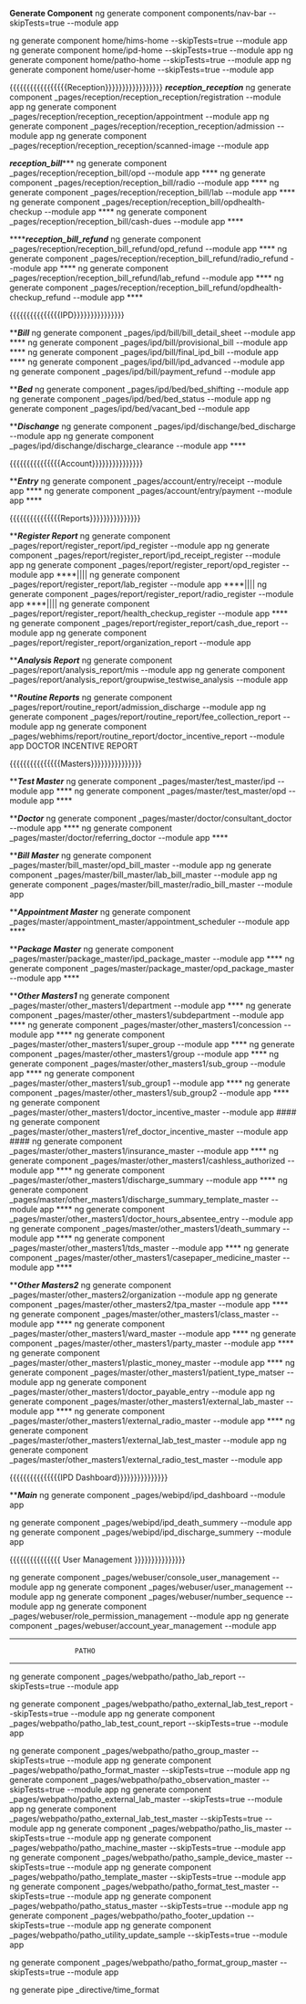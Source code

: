 **Generate Component**
ng generate component components/nav-bar --skipTests=true --module app

ng generate component home/hims-home --skipTests=true --module app
ng generate component home/ipd-home --skipTests=true --module app
ng generate component home/patho-home --skipTests=true --module app
ng generate component home/user-home --skipTests=true --module app

{{{{{{{{{{{{{{{{{Reception}}}}}}}}}}}}}}}}}
*************reception_reception*************
ng generate component _pages/reception/reception_reception/registration --module app
ng generate component _pages/reception/reception_reception/appointment --module app
ng generate component _pages/reception/reception_reception/admission --module app
ng generate component _pages/reception/reception_reception/scanned-image --module app

*************reception_bill****************
ng generate component _pages/reception/reception_bill/opd --module app ****
ng generate component _pages/reception/reception_bill/radio --module app ****
ng generate component _pages/reception/reception_bill/lab --module app ****
ng generate component _pages/reception/reception_bill/opdhealth-checkup --module app ****
ng generate component _pages/reception/reception_bill/cash-dues --module app ****

*****************reception_bill_refund*************
ng generate component _pages/reception/reception_bill_refund/opd_refund --module app ****
ng generate component _pages/reception/reception_bill_refund/radio_refund --module app ****
ng generate component _pages/reception/reception_bill_refund/lab_refund --module app ****
ng generate component _pages/reception/reception_bill_refund/opdhealth-checkup_refund --module app ****



{{{{{{{{{{{{{{{IPD}}}}}}}}}}}}}}}

*******************Bill*****************
ng generate component _pages/ipd/bill/bill_detail_sheet --module app ****
ng generate component _pages/ipd/bill/provisional_bill --module app ****
ng generate component _pages/ipd/bill/final_ipd_bill --module app ****
ng generate component _pages/ipd/bill/ipd_advanced --module app
ng generate component _pages/ipd/bill/payment_refund --module app

*******************Bed*****************
ng generate component _pages/ipd/bed/bed_shifting --module app
ng generate component _pages/ipd/bed/bed_status --module app
ng generate component _pages/ipd/bed/vacant_bed --module app

*******************Dischange*****************
ng generate component _pages/ipd/dischange/bed_discharge --module app
ng generate component _pages/ipd/dischange/discharge_clearance --module app ****


{{{{{{{{{{{{{{{Account}}}}}}}}}}}}}}}

*******************Entry*****************
ng generate component _pages/account/entry/receipt --module app ****
ng generate component _pages/account/entry/payment --module app ****


{{{{{{{{{{{{{{{Reports}}}}}}}}}}}}}}}

*******************Register Report*****************
ng generate component _pages/report/register_report/ipd_register --module app
ng generate component _pages/report/register_report/ipd_receipt_register --module app
ng generate component _pages/report/register_report/opd_register --module app ****||||
ng generate component _pages/report/register_report/lab_register --module app ****||||
ng generate component _pages/report/register_report/radio_register --module app ****||||
ng generate component _pages/report/register_report/health_checkup_register --module app ****
ng generate component _pages/report/register_report/cash_due_report --module app
ng generate component _pages/report/register_report/organization_report --module app


*******************Analysis Report*****************
ng generate component _pages/report/analysis_report/mis --module app
ng generate component _pages/report/analysis_report/groupwise_testwise_analysis --module app

*******************Routine Reports*****************
ng generate component _pages/report/routine_report/admission_discharge --module app
ng generate component _pages/report/routine_report/fee_collection_report --module app
ng generate component _pages/webhims/report/routine_report/doctor_incentive_report --module app
DOCTOR INCENTIVE REPORT

{{{{{{{{{{{{{{{Masters}}}}}}}}}}}}}}}

*******************Test Master*****************
ng generate component _pages/master/test_master/ipd --module app ****
ng generate component _pages/master/test_master/opd --module app ****

*******************Doctor*****************
ng generate component _pages/master/doctor/consultant_doctor --module app ****
ng generate component _pages/master/doctor/referring_doctor --module app ****

*******************Bill Master*****************
ng generate component _pages/master/bill_master/opd_bill_master --module app
ng generate component _pages/master/bill_master/lab_bill_master --module app
ng generate component _pages/master/bill_master/radio_bill_master --module app

*******************Appointment Master*****************
ng generate component _pages/master/appointment_master/appointment_scheduler --module app ****

*******************Package Master*****************
ng generate component _pages/master/package_master/ipd_package_master --module app ****
ng generate component _pages/master/package_master/opd_package_master --module app ****

*******************Other Masters1*****************
ng generate component _pages/master/other_masters1/department --module app ****
ng generate component _pages/master/other_masters1/subdepartment --module app ****
ng generate component _pages/master/other_masters1/concession --module app ****
ng generate component _pages/master/other_masters1/super_group --module app ****
ng generate component _pages/master/other_masters1/group --module app ****
ng generate component _pages/master/other_masters1/sub_group --module app ****
ng generate component _pages/master/other_masters1/sub_group1 --module app ****
ng generate component _pages/master/other_masters1/sub_group2 --module app ****
ng generate component _pages/master/other_masters1/doctor_incentive_master --module app ####
ng generate component _pages/master/other_masters1/ref_doctor_incentive_master --module app ####
ng generate component _pages/master/other_masters1/insurance_master --module app ****
ng generate component _pages/master/other_masters1/cashless_authorized --module app ****
ng generate component _pages/master/other_masters1/discharge_summary --module app ****
ng generate component _pages/master/other_masters1/discharge_summary_template_master --module app ****
ng generate component _pages/master/other_masters1/doctor_hours_absentee_entry --module app
ng generate component _pages/master/other_masters1/death_summary --module app ****
ng generate component _pages/master/other_masters1/tds_master --module app ****
ng generate component _pages/master/other_masters1/casepaper_medicine_master --module app ****

*******************Other Masters2*****************
ng generate component _pages/master/other_masters2/organization --module app
ng generate component _pages/master/other_masters2/tpa_master --module app ****
ng generate component _pages/master/other_masters1/class_master --module app ****
ng generate component _pages/master/other_masters1/ward_master --module app ****
ng generate component _pages/master/other_masters1/party_master --module app ****
ng generate component _pages/master/other_masters1/plastic_money_master --module app ****
ng generate component _pages/master/other_masters1/patient_type_matser --module app 
ng generate component _pages/master/other_masters1/doctor_payable_entry --module app
ng generate component _pages/master/other_masters1/external_lab_master --module app ****
ng generate component _pages/master/other_masters1/external_radio_master --module app ****
ng generate component _pages/master/other_masters1/external_lab_test_master --module app
ng generate component _pages/master/other_masters1/external_radio_test_master --module app


{{{{{{{{{{{{{{{IPD Dashboard}}}}}}}}}}}}}}}

*******************Main*****************
ng generate component _pages/webipd/ipd_dashboard --module app

ng generate component _pages/webipd/ipd_death_summery --module app
ng generate component _pages/webipd/ipd_discharge_summery --module app



{{{{{{{{{{{{{{{ User Management }}}}}}}}}}}}}}}

ng generate component _pages/webuser/console_user_management --module app
ng generate component _pages/webuser/user_management --module app
ng generate component _pages/webuser/number_sequence --module app
ng generate component _pages/webuser/role_permission_management --module app
ng generate component _pages/webuser/account_year_management --module app    




--------------------------------------------------------------------------------------------------------
                    PATHO
--------------------------------------------------------------------------------------------------------


ng generate component _pages/webpatho/patho_lab_report --skipTests=true --module app

ng generate component _pages/webpatho/patho_external_lab_test_report --skipTests=true --module app
ng generate component _pages/webpatho/patho_lab_test_count_report --skipTests=true --module app

ng generate component _pages/webpatho/patho_group_master --skipTests=true --module app
ng generate component _pages/webpatho/patho_format_master --skipTests=true --module app
ng generate component _pages/webpatho/patho_observation_master --skipTests=true --module app
ng generate component _pages/webpatho/patho_external_lab_master --skipTests=true --module app
ng generate component _pages/webpatho/patho_external_lab_test_master --skipTests=true --module app
ng generate component _pages/webpatho/patho_lis_master --skipTests=true --module app
ng generate component _pages/webpatho/patho_machine_master --skipTests=true --module app
ng generate component _pages/webpatho/patho_sample_device_master --skipTests=true --module app
ng generate component _pages/webpatho/patho_template_master --skipTests=true --module app
ng generate component _pages/webpatho/patho_format_test_master --skipTests=true --module app
ng generate component _pages/webpatho/patho_status_master --skipTests=true --module app
ng generate component _pages/webpatho/patho_footer_updation --skipTests=true --module app
ng generate component _pages/webpatho/patho_utility_update_sample --skipTests=true --module app

ng generate component _pages/webpatho/patho_format_group_master --skipTests=true --module app



ng generate pipe _directive/time_format